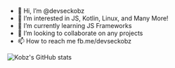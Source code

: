- 👋 Hi, I’m @devseckobz
- 👀 I’m interested in JS, Kotlin, Linux, and Many More!
- 🌱 I’m currently learning JS Frameworks
- 💞️ I’m looking to collaborate on any projects
- 📫 How to reach me fb.me/devseckobz

<!---
devseckobz/devseckobz is a ✨ special ✨ repository because its `README.md` (this file) appears on your GitHub profile.
You can click the Preview link to take a look at your changes.
--->
![Kobz's GitHub stats](https://github-readme-stats.vercel.app/api?username=devseckobz&show_icons=true&theme=highcontrast)
